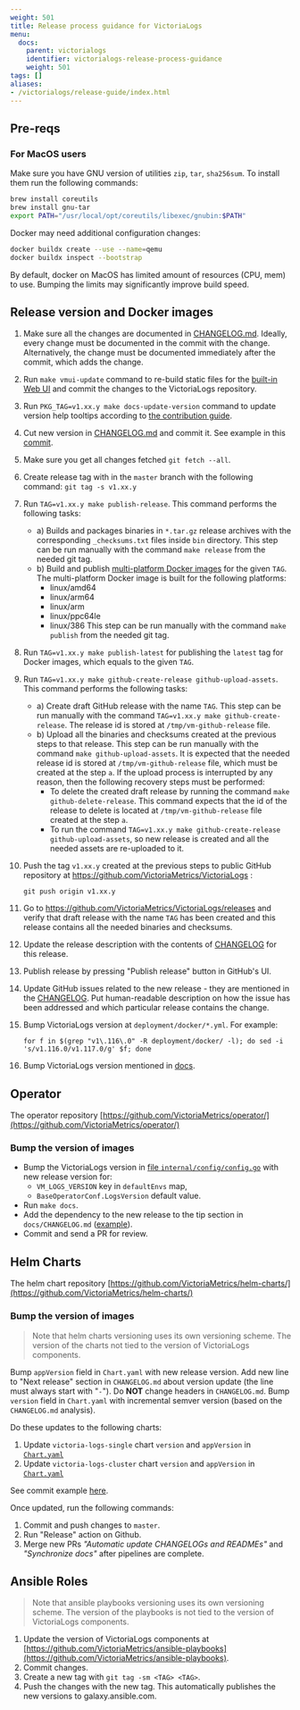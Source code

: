 ```yaml
---
weight: 501
title: Release process guidance for VictoriaLogs
menu:
  docs:
    parent: victorialogs
    identifier: victorialogs-release-process-guidance
    weight: 501
tags: []
aliases:
- /victorialogs/release-guide/index.html
---
```


## Pre-reqs

### For MacOS users

Make sure you have GNU version of utilities `zip`, `tar`, `sha256sum`. To install them run the following commands:
```sh
brew install coreutils
brew install gnu-tar
export PATH="/usr/local/opt/coreutils/libexec/gnubin:$PATH"
```

Docker may need additional configuration changes:
```sh 
docker buildx create --use --name=qemu
docker buildx inspect --bootstrap  
```

By default, docker on MacOS has limited amount of resources (CPU, mem) to use. 
Bumping the limits may significantly improve build speed.

## Release version and Docker images

1. Make sure all the changes are documented in [CHANGELOG.md](https://github.com/VictoriaMetrics/VictoriaLogs/blob/master/docs/victorialogs/CHANGELOG.md).
   Ideally, every change must be documented in the commit with the change. Alternatively, the change must be documented immediately
   after the commit, which adds the change.
1. Run `make vmui-update` command to re-build static files for the [built-in Web UI](https://docs.victoriametrics.com/victorialogs/querying/#web-ui)
   and commit the changes to the VictoriaLogs repository.
1. Run `PKG_TAG=v1.xx.y make docs-update-version` command to update version help tooltips
   according to [the contribution guide](https://docs.victoriametrics.com/victoriametrics/contributing/#pull-request-checklist).
1. Cut new version in [CHANGELOG.md](https://github.com/VictoriaMetrics/VictoriaLogs/blob/master/docs/victorialogs/CHANGELOG.md)
   and commit it. See example in this [commit](https://github.com/VictoriaMetrics/VictoriaMetrics/commit/b771152039d23b5ccd637a23ea748bc44a9511a7).
1. Make sure you get all changes fetched `git fetch --all`.
1. Create release tag with in the `master` branch with the following command: `git tag -s v1.xx.y`
1. Run `TAG=v1.xx.y make publish-release`. This command performs the following tasks:
   - a) Builds and packages binaries in `*.tar.gz` release archives with the corresponding `_checksums.txt` files inside `bin` directory.
      This step can be run manually with the command `make release` from the needed git tag.
   - b) Build and publish [multi-platform Docker images](https://docs.docker.com/build/buildx/multiplatform-images/) for the given `TAG`.
      The multi-platform Docker image is built for the following platforms:
      * linux/amd64
      * linux/arm64
      * linux/arm
      * linux/ppc64le
      * linux/386
      This step can be run manually with the command `make publish` from the needed git tag.

1. Run `TAG=v1.xx.y make publish-latest` for publishing the `latest` tag for Docker images, which equals to the given `TAG`.

1. Run `TAG=v1.xx.y make github-create-release github-upload-assets`. This command performs the following tasks:

   - a) Create draft GitHub release with the name `TAG`. This step can be run manually
      with the command `TAG=v1.xx.y make github-create-release`.
      The release id is stored at `/tmp/vm-github-release` file.
   - b) Upload all the binaries and checksums created at the previous steps to that release.
      This step can be run manually with the command `make github-upload-assets`.
      It is expected that the needed release id is stored at `/tmp/vm-github-release` file,
      which must be created at the step `a`.
      If the upload process is interrupted by any reason, then the following recovery steps must be performed:
      - To delete the created draft release by running the command `make github-delete-release`.
        This command expects that the id of the release to delete is located at `/tmp/vm-github-release`
        file created at the step `a`.
      - To run the command `TAG=v1.xx.y make github-create-release github-upload-assets`, so new release is created
        and all the needed assets are re-uploaded to it.

1. Push the tag `v1.xx.y` created at the previous steps to public GitHub repository at https://github.com/VictoriaMetrics/VictoriaLogs :

   ```shell
   git push origin v1.xx.y
   ```

1. Go to <https://github.com/VictoriaMetrics/VictoriaLogs/releases> and verify that draft release with the name `TAG` has been created
   and this release contains all the needed binaries and checksums.
1. Update the release description with the contents of [CHANGELOG](https://github.com/VictoriaMetrics/VictoriaLogs/blob/master/docs/victorialogs/CHANGELOG.md) for this release.
1. Publish release by pressing "Publish release" button in GitHub's UI.
1. Update GitHub issues related to the new release - they are mentioned in the [CHANGELOG](https://github.com/VictoriaMetrics/VictoriaLogs/blob/master/docs/victorialogs/CHANGELOG.md).
   Put human-readable description on how the issue has been addressed and which particular release contains the change.
1. Bump VictoriaLogs version at `deployment/docker/*.yml`. For example:

   ```shell
   for f in $(grep "v1\.116\.0" -R deployment/docker/ -l); do sed -i 's/v1.116.0/v1.117.0/g' $f; done
   ```

1. Bump VictoriaLogs version mentioned in [docs](https://github.com/VictoriaMetrics/VictoriaMetrics/issues/7388).

## Operator

The operator repository [https://github.com/VictoriaMetrics/operator/](https://github.com/VictoriaMetrics/operator/)

### Bump the version of images

- Bump the VictoriaLogs version in [file `internal/config/config.go`](https://github.com/VictoriaMetrics/operator/blob/master/internal/config/config.go) with new release version for:
  - `VM_LOGS_VERSION` key in `defaultEnvs` map,
  - `BaseOperatorConf.LogsVersion` default value.
- Run `make docs`.
- Add the dependency to the new release to the tip section in `docs/CHANGELOG.md` ([example](https://github.com/VictoriaMetrics/operator/pull/1355/commits/1d7f4439c359b371b05a06e93f615dbcfb266cf5)).
- Commit and send a PR for review.

## Helm Charts

The helm chart repository [https://github.com/VictoriaMetrics/helm-charts/](https://github.com/VictoriaMetrics/helm-charts/)

### Bump the version of images

> Note that helm charts versioning uses its own versioning scheme. The version of the charts not tied to the version of VictoriaLogs components.

Bump `appVersion` field in `Chart.yaml` with new release version.
Add new line to "Next release" section in `CHANGELOG.md` about version update (the line must always start with "`-`"). Do **NOT** change headers in `CHANGELOG.md`.
Bump `version` field in `Chart.yaml` with incremental semver version (based on the `CHANGELOG.md` analysis). 

Do these updates to the following charts:

1. Update `victoria-logs-single` chart `version` and `appVersion` in [`Chart.yaml`](https://github.com/VictoriaMetrics/helm-charts/blob/master/charts/victoria-logs-single/Chart.yaml)
1. Update `victoria-logs-cluster` chart `version` and `appVersion` in [`Chart.yaml`](https://github.com/VictoriaMetrics/helm-charts/blob/master/charts/victoria-logs-cluster/Chart.yaml)

See commit example [here](https://github.com/VictoriaMetrics/helm-charts/commit/0ec3ab81795cb098d4741451b66886cc6d9be36c).

Once updated, run the following commands:

1. Commit and push changes to `master`.
1. Run "Release" action on Github.
1. Merge new PRs *"Automatic update CHANGELOGs and READMEs"* and *"Synchronize docs"* after pipelines are complete.

## Ansible Roles

> Note that ansible playbooks versioning uses its own versioning scheme. The version of the playbooks is not tied to the version of VictoriaLogs components.

1. Update the version of VictoriaLogs components at [https://github.com/VictoriaMetrics/ansible-playbooks](https://github.com/VictoriaMetrics/ansible-playbooks).
1. Commit changes.
1. Create a new tag with `git tag -sm <TAG> <TAG>`.
1. Push the changes with the new tag. This automatically publishes the new versions to galaxy.ansible.com.
